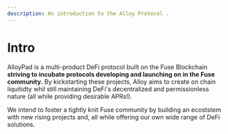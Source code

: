 ```yaml
---
description: An introduction to the Alloy Protocol .
---
```


# Intro

AlloyPad is a multi-product DeFi protocol built on the Fuse Blockchain **striving to incubate protocols developing and launching on in the Fuse community.** By kickstarting these projects, Alloy aims to create on chain liquitidty whil still maintaining DeFi's decentralized and permissionless nature (all while providing desirable APRs!).

We intend to foster a tightly knit Fuse community by building an ecoststem with new rising projects and, all while offering our own wide range of DeFi solutions.


